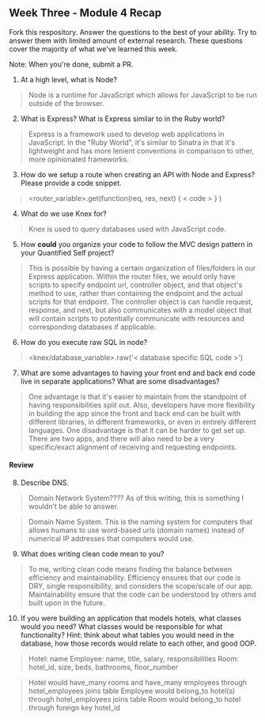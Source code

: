 ## Week Three - Module 4 Recap

Fork this respository. Answer the questions to the best of your ability. Try to answer them with limited amount of external research. These questions cover the majority of what we've learned this week.

Note: When you're done, submit a PR.

1. At a high level, what is Node?
> Node is a runtime for JavaScript which allows for JavaScript to be run outside of the browser.

2. What is Express? What is Express similar to in the Ruby world?
> Express is a framework used to develop web applications in JavaScript. In the "Ruby World", it's similar to Sinatra in that it's lightweight and has more lenient conventions in comparison to other, more opinionated frameworks.

3. How do we setup a route when creating an API with Node and Express? Please provide a code snippet.
> <router_variable>.get(function(req, res, next) { < code > } )

4. What do we use Knex for?
> Knex is used to query databases used with JavaScript code.

5. How **could** you organize your code to follow the MVC design pattern in your Quantified Self project?
> This is possible by having a certain organization of files/folders in our Express application. Within the router files, we would only have scripts to specify endpoint url, controller object, and that object's method to use, rather than containing the endpoint and the actual scripts for that endpoint. The controller object is can handle request, response, and next, but also communicates with a model object that will contain scripts to potentially communicate with resources and corresponding databases if applicable.

6. How do you execute raw SQL in node?
> <knex/database_variable>.raw('< database specific SQL code >')

7. What are some advantages to having your front end and back end code live in separate applications? What are some disadvantages?
> One advantage is that it's easier to maintain from the standpoint of having responsibilities split out. Also, developers have more flexibility in building the app since the front and back end can be built with different libraries, in different frameworks, or even in entirely different languages.
One disadvantage is that it can be harder to get set up.  There are two apps, and there will also need to be a very specific/exact alignment of receiving and requesting endpoints.

#### Review  

8. Describe DNS.
> Domain Network System???? As of this writing, this is something I wouldn't be able to answer.

> Domain Name System. This is the naming system for computers that allows humans to use word-based urls (domain names) instead of numerical IP addresses that computers would use.

9. What does writing clean code mean to you?
> To me, writing clean code means finding the balance between efficiency and maintainability.  Efficiency ensures that our code is DRY, single responsibility, and considers the scope/scale of our app.  Maintainability ensure that the code can be understood by others and built upon in the future.

10. If you were building an application that models hotels, what classes would you need? What classes would be responsible for what functionality? Hint: think about what tables you would need in the database, how those records would relate to each other, and good OOP.
>  Hotel: name
Employee: name, title, salary, responsibilities
Room: hotel_id, size, beds, bathrooms, floor_number

> Hotel would have_many rooms and have_many employees through hotel_employees joins table
Employee would belong_to hotel(s) through hotel_employees joins table
Room would belong_to hotel through foreign key hotel_id
